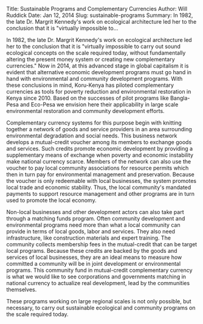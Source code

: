 Title: Sustainable Programs and Complementary Currencies
Author: Will Ruddick
Date: Jan 12, 2014
Slug: sustainable-programs
Summary: In 1982, the late Dr. Margrit Kennedy's work on ecological
architecture led her to the conclusion that it is "virtually
impossible to...

In 1982, the late Dr. Margrit Kennedy's work on ecological architecture
led her to the conclusion that it is "virtually impossible to carry out
sound ecological concepts on the scale required today, without
fundamentally altering the present money system or creating new
complementary currencies." Now in 2014, at this advanced stage in
global capitalism it is evident that alternative economic development
programs must go hand in hand with environmental and community
development programs. With these conclusions in mind, Koru-Kenya has
piloted complementary currencies as tools for poverty reduction and
environmental restoration in Kenya since 2010. Based on the successes of
pilot programs like Bangla-Pesa and Eco-Pesa we envision here their
applicability in large scale environmental restoration and community
development efforts.

Complementary currency systems for this purpose begin with knitting
together a network of goods and service providers in an area surrounding
environmental degradation and social needs. This business network
develops a mutual-credit voucher among its members to exchange goods and
services. Such credits promote economic development by providing a
supplementary means of exchange when poverty and economic instability
make national currency scarce. Members of the network can also use the
voucher to pay local community associations for resource permits which
then in turn pay for environmental management and preservation. Because
the voucher is only redeemable with local businesses, the system
promotes local trade and economic stability. Thus, the local community's
mandated payments to support resource management and other programs are
in turn used to promote the local economy.

Non-local businesses and other development actors can also take part
through a matching funds program. Often community development and
environmental programs need more than what a local community can provide
in terms of local goods, labor and services. They also need
infrastructure, like construction materials and expert training. The
community collects membership fees in the mutual-credit that can be
target local programs. Because these credits are backed by the goods and
services of local businesses, they are an ideal means to measure how
committed a community will be in joint development or environmental
programs. This community fund in mutual-credit complementary currency is
what we would like to see corporations and governments matching in
national currency to actualize real development, lead by the communities
themselves.

These programs working on large regional scales is not only possible,
but necessary, to carry out sustainable ecological and community
programs on the scale required today.
